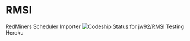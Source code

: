 RMSI
====

RedMiners Scheduler Importer
[ ![Codeship Status for jw92/RMSI](https://codeship.io/projects/da1dd040-4196-0132-18fa-6a165ae88de9/status)](https://codeship.io/projects/44200)
Testing Heroku